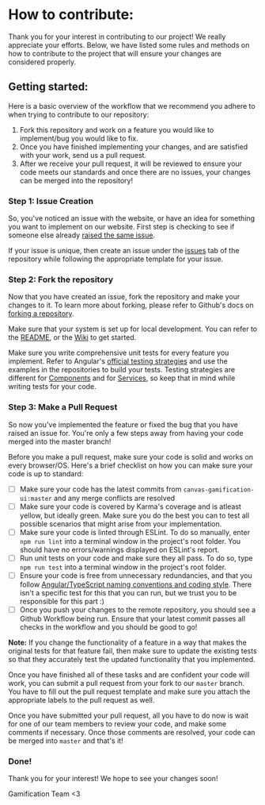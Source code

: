 # How to contribute:
Thank you for your interest in contributing to our project! We really appreciate your efforts. Below, we have listed some rules and methods on how to contribute to the project that will ensure your changes are considered properly.

## Getting started:
Here is a basic overview of the workflow that we recommend you adhere to when trying to contribute to our repository:
1. Fork this repository and work on a feature you would like to implement/bug you would like to fix.
2. Once you have finished implementing your changes, and are satisfied with your work, send us a pull request.
3. After we receive your pull request, it will be reviewed to ensure your code meets our standards and once there are no issues, your changes can be merged into the repository!

### Step 1: Issue Creation
So, you've noticed an issue with the website, or have an idea for something you want to implement on our website. First step is checking to see if someone else already [raised the same issue](https://github.com/canvas-gamification/canvas-gamification-ui/issues). 

If your issue is unique, then create an issue under the [issues](https://github.com/canvas-gamification/canvas-gamification-ui/issues) tab of the repository while following the appropriate template for your issue. 

### Step 2: Fork the repository
Now that you have created an issue, fork the repository and make your changes to it. To learn more about forking, please refer to Github's docs on [forking a repository](https://docs.github.com/en/github/getting-started-with-github/quickstart/fork-a-repo).

Make sure that your system is set up for local development. You can refer to the [README](https://github.com/canvas-gamification/canvas-gamification-ui#readme), or the [Wiki](https://github.com/canvas-gamification/canvas-gamification-ui/wiki) to get started.

Make sure you write comprehensive unit tests for every feature you implement. Refer to Angular's [official testing strategies](https://angular.io/guide/testing) and use the examples in the repositories to build your tests. Testing strategies are different for [Components](https://angular.io/guide/testing-components-basics) and for [Services](https://angular.io/guide/testing-services), so keep that in mind while writing tests for your code.

### Step 3: Make a Pull Request
So now you've implemented the feature or fixed the bug that you have raised an issue for. You're only a few steps away from having your code merged into the master branch!

Before you make a pull request, make sure your code is solid and works on every browser/OS. Here's a brief checklist on how you can make sure your code is up to standard:
- [ ] Make sure your code has the latest commits from `canvas-gamification-ui:master` and any merge conflicts are resolved
- [ ] Make sure your code is covered by Karma's coverage and is atleast yellow, but ideally green. Make sure you do the best you can to test all possible scenarios that might arise from your implementation.
- [ ] Make sure your code is linted through ESLint. To do so manually, enter `npm run lint` into a terminal window in the project's root folder. You should have no errors/warnings displayed on ESLint's report.
- [ ] Run unit tests on your code and make sure they all pass. To do so, type `npm run test` into a terminal window in the project's root folder. 
- [ ] Ensure your code is free from unnecessary redundancies, and that you follow [Angular/TypeScript naming conventions and coding style](https://angular.io/guide/styleguide). There isn't a specific test for this that you can run, but we trust you to be responsible for this part :)
- [ ] Once you push your changes to the remote repository, you should see a Github Workflow being run. Ensure that your latest commit passes all checks in the workflow and you should be good to go!

**Note:** If you change the functionality of a feature in a way that makes the original tests for that feature fail, then make sure to update the existing tests so that they accurately test the updated functionality that you implemented.

Once you have finished all of these tasks and are confident your code will work, you can submit a pull request from your fork to our `master` branch. You have to fill out the pull request template and make sure you attach the appropriate labels to the pull request as well.

Once you have submitted your pull request, all you have to do now is wait for one of our team members to review your code, and make some comments if necessary. Once those comments are resolved, your code can be merged into `master` and that's it!

### Done!

Thank you for your interest! We hope to see your changes soon!

Gamification Team <3
